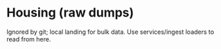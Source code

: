 # Housing (raw dumps)
Ignored by git; local landing for bulk data.
Use services/ingest loaders to read from here.